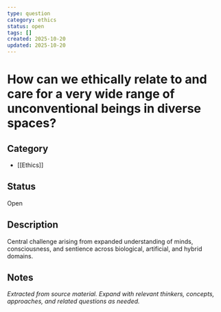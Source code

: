 ```yaml
---
type: question
category: ethics
status: open
tags: []
created: 2025-10-20
updated: 2025-10-20
---
```


# How can we ethically relate to and care for a very wide range of unconventional beings in diverse spaces?

## Category

- [[Ethics]]

## Status

Open

## Description

Central challenge arising from expanded understanding of minds, consciousness, and sentience across biological, artificial, and hybrid domains.

## Notes

*Extracted from source material. Expand with relevant thinkers, concepts, approaches, and related questions as needed.*
